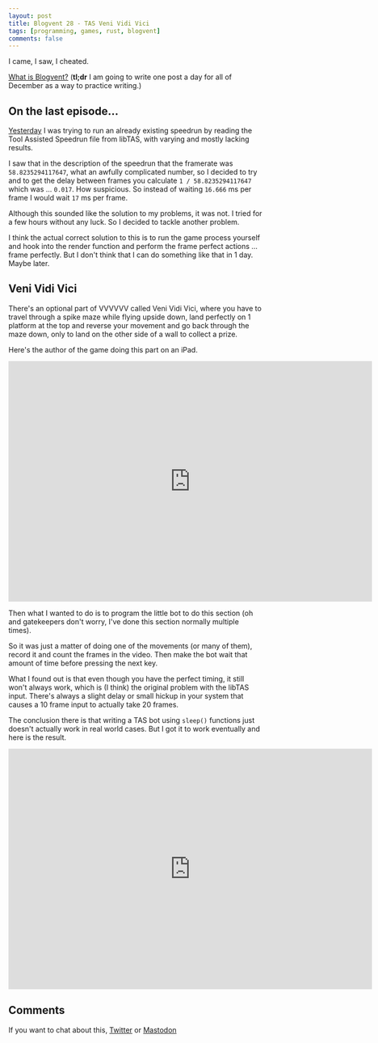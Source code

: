```yaml
---
layout: post
title: Blogvent 28 - TAS Veni Vidi Vici
tags: [programming, games, rust, blogvent]
comments: false
---
```


I came, I saw, I cheated.

[What is Blogvent?](/2022-11-27-blogvent-calendar/) (**tl;dr** I am going to write one post a day for all of December as a way to practice writing.)

## On the last episode...

[Yesterday](/2022-12-27-tas-speedrun-exploits/) I was trying to run an already existing speedrun by reading the Tool Assisted Speedrun file from libTAS, with varying and mostly lacking results.

I saw that in the description of the speedrun that the framerate was `58.8235294117647`, what an awfully complicated number, so I decided to try and to get the delay between frames you calculate `1 / 58.8235294117647` which was ... `0.017`. How suspicious. So instead of waiting `16.666` ms per frame I would wait `17` ms per frame.

Although this sounded like the solution to my problems, it was not. I tried for a few hours without any luck. So I decided to tackle another problem.

I think the actual correct solution to this is to run the game process yourself and hook into the render function and perform the frame perfect actions ... frame perfectly. But I don't think that I can do something like that in 1 day. Maybe later.

## Veni Vidi Vici

There's an optional part of VVVVVV called Veni Vidi Vici, where you have to travel through a spike maze while flying upside down, land perfectly on 1 platform at the top and reverse your movement and go back through the maze down, only to land on the other side of a wall to collect a prize.

Here's the author of the game doing this part on an iPad.

<iframe src="https://www.youtube.com/embed/jzP5QfxPEcw" frameborder="0" allowfullscreen style="position: relative; top: 0; left: 0; width: 720px; height: 476px"></iframe>

Then what I wanted to do is to program the little bot to do this section (oh and gatekeepers don't worry, I've done this section normally multiple times).

So it was just a matter of doing one of the movements (or many of them), record it and count the frames in the video. Then make the bot wait that amount of time before pressing the next key.

What I found out is that even though you have the perfect timing, it still won't always work, which is (I think) the original problem with the libTAS input. There's always a slight delay or small hickup in your system that causes a 10 frame input to actually take 20 frames.

The conclusion there is that writing a TAS bot using `sleep()` functions just doesn't actually work in real world cases. But I got it to work eventually and here is the result.

<iframe src="https://www.youtube.com/embed/7dxOwhyXN4U" frameborder="0" allowfullscreen style="position: relative; top: 0; left: 0; width: 720px; height: 476px"></iframe>

## Comments

If you want to chat about this, [Twitter](https://twitter.com/olafurw/status/1608193023204069378) or [Mastodon](https://mastodon.social/@olafurw/109593105383836320)